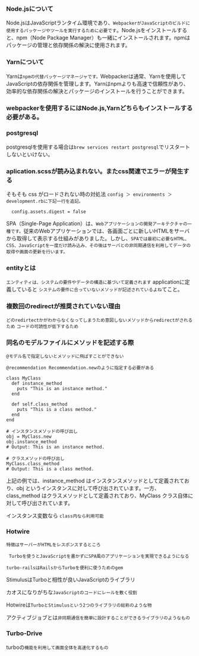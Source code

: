 ### Node.jsについて
 Node.jsはJavaScriptランタイム環境であり、`WebpackerがJavaScriptのビルドに使用するパッケージやツールを実行するために必要です`。Node.jsをインストールすると、npm（Node Package Manager）も一緒にインストールされます。npmはパッケージの管理と依存関係の解決に使用されます。
 
 
### Yarnについて


Yarnは`npmの代替パッケージマネージャです。`Webpackerは通常、Yarnを使用してJavaScriptの依存関係を管理します。Yarnはnpmよりも高速で信頼性があり、効率的な依存関係の解決とパッケージのインストールを行うことができます。


### webpackerを使用するにはNode.js,Yarnどちらもインストールする必要がある。

### postgresql
postgresqlを使用する場合は`brew services restart postgresql`でリスタートしないといけない。



### aplication.scssが読み込まれない。またcss関連でエラーが発生する

そもそも css がロードされない時の対処法
`config ＞ environments ＞ development.rbに下記一行を追記。`

```
  config.assets.digest = false
```


SPA（Single-Page Application）は、`Webアプリケーションの開発アーキテクチャの一種です。`従来のWebアプリケーションでは、各画面ごとに新しいHTMLをサーバから取得して表示する仕組みがありました。しかし、`SPAでは最初に必要なHTML、CSS、JavaScriptを一度だけ読み込み、その後はサーバとの非同期通信を利用してデータの取得や画面の更新を行います。`


### entityとは
`エンティティは、システムの要件やデータの構造に基づいて定義されます`
applicationに定義していると
`システムの要件に合っていないメソッドが記述されているよね`てこと。


### 複数回のredirectが推奨されていない理由

`どのredirtectかがわからなくなってしまうため意図しないメソッドからredirectがされるため`
`コードの可読性が低下するため`

### 同名のモデルファイルにメソッドを記述する際
`@モデル名で指定しないとメソッドに飛ばすことができない`
```
@recommendation Recommendation.newのように指定する必要がある
```

```
class MyClass
  def instance_method
    puts "This is an instance method."
  end

  def self.class_method
    puts "This is a class method."
  end
end

# インスタンスメソッドの呼び出し
obj = MyClass.new
obj.instance_method
# Output: This is an instance method.

# クラスメソッドの呼び出し
MyClass.class_method
# Output: This is a class method.
```
上記の例では、instance_method はインスタンスメソッドとして定義されており、obj というインスタンスに対して呼び出されています。一方、class_method はクラスメソッドとして定義されており、MyClass クラス自体に対して呼び出されています。

インスタンス変数なら
`class内なら利用可能`


### Hotwire
`特徴はサーバーがHTMLをレスポンスするところ`

` Turboを使うとJavaScriptを書かずにSPA風のアプリケーションを実現できるようになる`

`turbo-railsはRailsからTurboを便利に使うためのgem`

 StimulusはTurboと相性が良いJavaScriptのライブラリ
 
 カオスになりがちな`JavaScriptのコードにレールを敷く役割`
 
 Hotwireは`TurboとStimulusという2つのライブラリの総称のような物`

アクティブジョブとは`非同期通信を簡単に設計することができるライブラリのようなもの`

### Turbo-Drive
 turboの`機能を利用して画面全体を高速化するもの`

